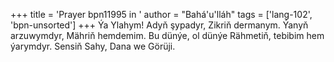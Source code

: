 +++
title = 'Prayer bpn11995 in '
author = "Bahá'u'lláh"
tags = ['lang-102', 'bpn-unsorted']
+++
Ýa Ylahym! Adyň şypadyr, Zikriň dermanym. Ýanyň arzuwymdyr, Mähriň hemdemim. Bu dünýe, ol dünýe Rähmetiň, tebibim hem ýarymdyr. Sensiň Sahy, Dana we Görüji.
